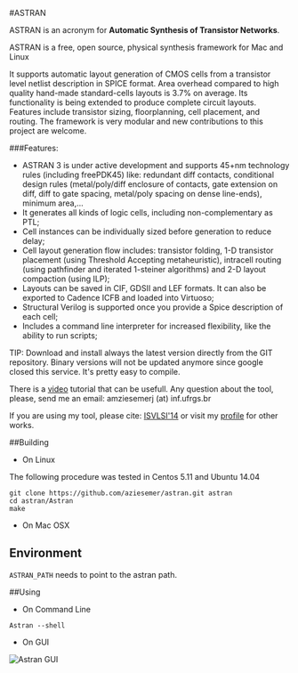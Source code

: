 
#ASTRAN

ASTRAN is an acronym for __Automatic Synthesis of Transistor Networks__.

ASTRAN is a free, open source, physical synthesis framework for Mac and Linux

It supports automatic layout generation of CMOS cells from a transistor level netlist description in SPICE format. Area overhead compared to high quality hand-made standard-cells layouts is 3.7% on average.
Its functionality is being extended to produce complete circuit layouts. Features include transistor sizing, floorplanning, cell placement, and routing. The framework is very modular and new contributions to this project are welcome.


###Features:
- ASTRAN 3 is under active development and supports 45+nm technology rules (including freePDK45) like: redundant diff contacts, conditional design rules (metal/poly/diff enclosure of contacts, gate extension on diff, diff to gate spacing, metal/poly spacing on dense line-ends), minimum area,...
- It generates all kinds of logic cells, including non-complementary as PTL;
- Cell instances can be individually sized before generation to reduce delay;
- Cell layout generation flow includes: transistor folding, 1-D transistor placement (using Threshold Accepting metaheuristic), intracell routing (using pathfinder and iterated 1-steiner algorithms) and 2-D layout compaction (using ILP);
- Layouts can be saved in CIF, GDSII and LEF formats. It can also be exported to Cadence ICFB and loaded into Virtuoso;
- Structural Verilog is supported once you provide a Spice description of each cell;
- Includes a command line interpreter for increased flexibility, like the ability to run scripts;

TIP: Download and install always the latest version directly from the GIT repository. Binary versions will not be updated anymore since google closed this service. It's pretty easy to compile.

There is a <a href="https://www.youtube.com/watch?v=IFbCDSMi_FE">video</a> tutorial that can be usefull.
Any question about the tool, please, send me an email: amziesemerj (at) inf.ufrgs.br

If you are using my tool, please cite: <a href="https://www.researchgate.net/publication/262876168_Simultaneous_Two-Dimensional_Cell_Layout_Compaction_Using_MILP_with_ASTRAN?ev=prf_pub">ISVLSI'14</a> or visit my <a href="https://www.researchgate.net/profile/A_Ziesemer_Jr">profile</a>  for other works.

##Building

- On Linux 

The following procedure was tested in Centos 5.11 and Ubuntu 14.04
```
git clone https://github.com/aziesemer/astran.git astran
cd astran/Astran
make
```

- On Mac OSX

## Environment

```ASTRAN_PATH``` needs to point to the astran path.

##Using

- On Command Line

```Astran --shell```

- On GUI 

![Astran GUI](https://github.com/aziesemer/astran/blob/master/Astran/misc/astran.jpg?raw=true)

